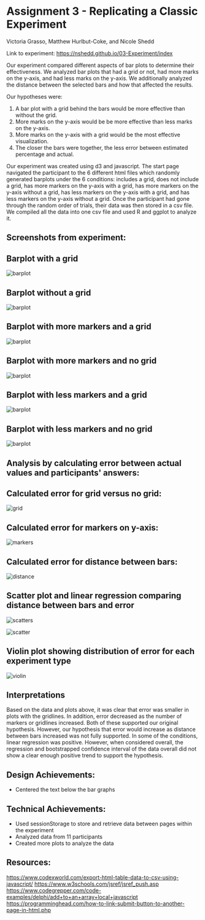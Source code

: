 Assignment 3 - Replicating a Classic Experiment  
===

Victoria Grasso, Matthew Hurlbut-Coke, and Nicole Shedd

Link to experiment: https://nshedd.github.io/03-Experiment/index

Our experiment compared different aspects of bar plots to determine their effectiveness. We analyzed bar plots that had a grid or not, had more marks on the y-axis, and had less marks on the y-axis. We additionally analyzed the distance between the selected bars and how that affected the results.

Our hypotheses were:
1. A bar plot with a grid behind the bars would be more effective than without the grid.
2. More marks on the y-axis would be be more effective than less marks on the y-axis.
3. More marks on the y-axis with a grid would be the most effective visualization.
4. The closer the bars were together, the less error between estimated percentage and actual.

Our experiment was created using d3 and javascript. The start page navigated the participant to the 6 different html files which randomly generated barplots under the 6 conditions: includes a grid, does not include a grid, has more markers on the y-axis with a grid, has more markers on the y-axis without a grid, has less markers on the y-axis with a grid, and has less markers on the y-axis without a grid. Once the participant had gone through the random order of trials, their data was then stored in a csv file. We compiled all the data into one csv file and used R and ggplot to analyze it.

Screenshots from experiment:
---
Barplot with a grid
-

![barplot](img/barplot_withgrid.PNG)

Barplot without a grid
-

![barplot](img/barplot_withoutgrid.PNG)

Barplot with more markers and a grid
-

![barplot](img/barplot_moremarkers_withgrid.PNG)

Barplot with more markers and no grid
-

![barplot](img/barplot_moremarkers_withoutgrid.PNG)

Barplot with less markers and a grid
-

![barplot](img/barplot_lessmarkers_withgrid.PNG)

Barplot with less markers and no grid
-

![barplot](img/barplot_lessmarkers_withoutgrid.PNG)

Analysis by calculating error between actual values and participants' answers:
---
Calculated error for grid versus no grid:
-

![grid](img/grid.png)

Calculated error for markers on y-axis:
-

![markers](img/markers.png)

Calculated error for distance between bars:
-

![distance](img/distance.png)

Scatter plot and linear regression comparing distance between bars and error
-

![scatters](img/scatters.png)

![scatter](img/scatter.png)

Violin plot showing distribution of error for each experiment type
-

![violin](img/violinplot.png)

Interpretations
--

Based on the data and plots above, it was clear that error was smaller in plots with the gridlines. In addition, error decreased as the number of markers or gridlines increased. Both of these supported our original hypothesis. However, our hypothesis that error would increase as distance between bars increased was not fully supported. In some of the conditions, linear regression was positive. However, when considered overall, the regression and bootstrapped confidence interval of the data overall did not show a clear enough positive trend to support the hypothesis.

Design Achievements:
---
- Centered the text below the bar graphs

Technical Achievements:
---
- Used sessionStorage to store and retrieve data between pages within the experiment
- Analyzed data from 11 participants
- Created more plots to analyze the data

Resources:
---
https://www.codexworld.com/export-html-table-data-to-csv-using-javascript/
https://www.w3schools.com/jsref/jsref_push.asp
https://www.codegrepper.com/code-examples/delphi/add+to+an+array+local+javascript
https://programminghead.com/how-to-link-submit-button-to-another-page-in-html.php


